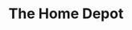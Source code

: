---
title: "The Home Depot"
url: /sacramento/the-home-depot-folsom-boulevard/
shop: doityourself
---